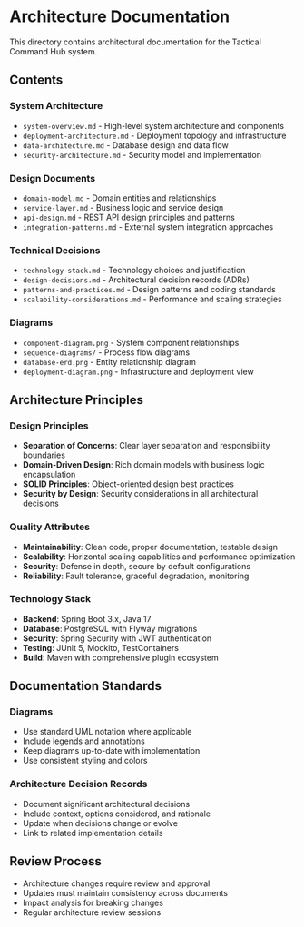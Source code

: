 # Architecture Documentation

This directory contains architectural documentation for the Tactical Command Hub system.

## Contents

### System Architecture
- `system-overview.md` - High-level system architecture and components
- `deployment-architecture.md` - Deployment topology and infrastructure
- `data-architecture.md` - Database design and data flow
- `security-architecture.md` - Security model and implementation

### Design Documents
- `domain-model.md` - Domain entities and relationships
- `service-layer.md` - Business logic and service design
- `api-design.md` - REST API design principles and patterns
- `integration-patterns.md` - External system integration approaches

### Technical Decisions
- `technology-stack.md` - Technology choices and justification
- `design-decisions.md` - Architectural decision records (ADRs)
- `patterns-and-practices.md` - Design patterns and coding standards
- `scalability-considerations.md` - Performance and scaling strategies

### Diagrams
- `component-diagram.png` - System component relationships
- `sequence-diagrams/` - Process flow diagrams
- `database-erd.png` - Entity relationship diagram
- `deployment-diagram.png` - Infrastructure and deployment view

## Architecture Principles

### Design Principles
- **Separation of Concerns**: Clear layer separation and responsibility boundaries
- **Domain-Driven Design**: Rich domain models with business logic encapsulation
- **SOLID Principles**: Object-oriented design best practices
- **Security by Design**: Security considerations in all architectural decisions

### Quality Attributes
- **Maintainability**: Clean code, proper documentation, testable design
- **Scalability**: Horizontal scaling capabilities and performance optimization
- **Security**: Defense in depth, secure by default configurations
- **Reliability**: Fault tolerance, graceful degradation, monitoring

### Technology Stack
- **Backend**: Spring Boot 3.x, Java 17
- **Database**: PostgreSQL with Flyway migrations
- **Security**: Spring Security with JWT authentication
- **Testing**: JUnit 5, Mockito, TestContainers
- **Build**: Maven with comprehensive plugin ecosystem

## Documentation Standards

### Diagrams
- Use standard UML notation where applicable
- Include legends and annotations
- Keep diagrams up-to-date with implementation
- Use consistent styling and colors

### Architecture Decision Records
- Document significant architectural decisions
- Include context, options considered, and rationale
- Update when decisions change or evolve
- Link to related implementation details

## Review Process
- Architecture changes require review and approval
- Updates must maintain consistency across documents
- Impact analysis for breaking changes
- Regular architecture review sessions
